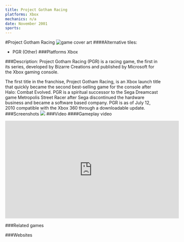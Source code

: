 ```yaml
---
title: Project Gotham Racing
platforms: Xbox
mechanics: n/a
date: November 2001
sports: 
---
```

#Project Gotham Racing
![game cover art](//images.igdb.com/igdb/image/upload/t_cover_big/ycupwepfoshpoahfe0tp.jpg "Logo Title Text 1")
####Alternative tiles:
* PGR (Other)
###Platforms
Xbox

###Description:
Project Gotham Racing (PGR) is a racing game, the first in its series, developed by Bizarre Creations and published by Microsoft for the Xbox gaming console. 
 
The first title in the franchise, Project Gotham Racing, is an Xbox launch title that quickly became the second best-selling game for the console after Halo: Combat Evolved. PGR is a spiritual successor to the Sega Dreamcast game Metropolis Street Racer after Sega discontinued the hardware business and became a software based company. PGR is as of July 12, 2010 compatible with the Xbox 360 through a downloadable update.
###Screenshots
<a target="_blank" href="//images.igdb.com/igdb/image/upload/t_cover_big/hgqcj3rnoaymk7sjzjul.jpg"><img src="//images.igdb.com/igdb/image/upload/t_thumb/hgqcj3rnoaymk7sjzjul.jpg"/></a>
###Video
####Gameplay video

<iframe width="560" height="315" src="https://www.youtube.com/embed/bISjW0nVQMM" frameborder="0" allowfullscreen></iframe>

###Related games

###Websites

